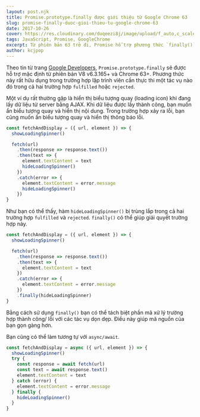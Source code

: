 ```yaml
---
layout: post.njk
title: Promise.prototype.finally được giới thiệu từ Google Chrome 63
slug: promise-finally-duoc-gioi-thieu-tu-google-chrome-63
date: 2017-10-26
cover: https://res.cloudinary.com/duqeezi8j/image/upload/f_auto,c_scale,w_1280/v1516117926/587672-636407233820760106-16x9_zrku2f.jpg
tags: JavaScript, Promise, GoogleChrome
excerpt: Từ phiên bản 63 trở đi, Promise hỗ trợ phương thức `finally()` giúp thực hiện tác vụ trong cả hai trường hợp `fulfilled` và `rejected`.
author: kcjpop
---
```

Theo tin từ trang [Google Developers](https://developers.google.com/web/updates/2017/10/promise-finally),  `Promise.prototype.finally` sẽ được hỗ trợ mặc định từ phiên bản V8 v6.3.165+ và Chrome 63+. Phương thức này rất hữu dụng trong trường hợp lập trình viên cần thực thi một tác vụ nào đó trong cả hai trường hợp `fulfilled` hoặc `rejected`.

Một ví dụ rất thường gặp là hiển thị biểu tượng quay (loading icon) khi đang lấy dữ liệu từ server bằng AJAX. Khi dữ liệu được lấy thành công, bạn muốn ẩn biểu tượng quay và hiển thị nội dung. Trong trường hợp xảy ra lỗi, bạn cũng muốn ẩn biểu tượng quay và hiển thị thông báo lỗi.

```javascript
const fetchAndDisplay = ({ url, element }) => {
  showLoadingSpinner()

  fetch(url)
    .then(response => response.text())
    .then(text => {
      element.textContent = text
      hideLoadingSpinner()
    })
    .catch(error => {
      element.textContent = error.message
      hideLoadingSpinner()
    })
}
```

Như bạn có thể thấy, hàm `hideLoadingSpinner()` bị trùng lắp trong cả hai trường hợp `fulfilled` và `rejected`. `finally()` có thể giúp giải quyết trường hợp này.

```javascript
const fetchAndDisplay = ({ url, element }) => {
  showLoadingSpinner()

  fetch(url)
    .then(response => response.text())
    .then(text => {
      element.textContent = text
    })
    .catch(error => {
      element.textContent = error.message
    })
    .finally(hideLoadingSpinner)
}
```

Bằng cách sử dụng `finally()` bạn có thể tách biệt phần mã xử lý trường hợp thành công/ lỗi với các tác vụ dọn dẹp. Điều này giúp mã nguồn của bạn gọn gàng hơn.

Bạn cũng có thể làm tương tự với `async/await`.

```javascript
const fetchAndDisplay = async ({ url, element }) => {
  showLoadingSpinner()
  try {
    const response = await fetch(url)
    const text = await response.text()
    element.textContent = text
  } catch (error) {
    element.textContent = error.message
  } finally {
    hideLoadingSpinner()
  }
}
```
